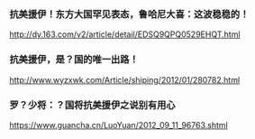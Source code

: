 ### 抗美援伊！东方大国罕见表态，鲁哈尼大喜：这波稳稳的！
http://dy.163.com/v2/article/detail/EDSQ9QPQ0529EHQT.html
### 抗美援伊，是？国的唯一出路！
http://www.wyzxwk.com/Article/shiping/2012/01/280782.html
### 罗？少将：？国将抗美援伊之说别有用心
https://www.guancha.cn/LuoYuan/2012_09_11_96763.shtml